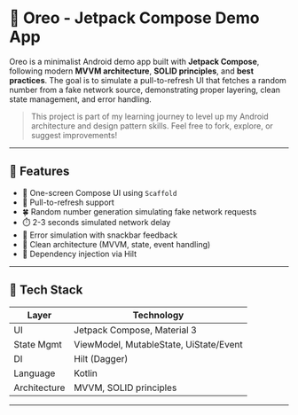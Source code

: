 # 🍪 Oreo - Jetpack Compose Demo App

Oreo is a minimalist Android demo app built with **Jetpack Compose**, following modern **MVVM architecture**, **SOLID principles**, and **best practices**. The goal is to simulate a pull-to-refresh UI that fetches a random number from a fake network source, demonstrating proper layering, clean state management, and error handling.

> This project is part of my learning journey to level up my Android architecture and design pattern skills. Feel free to fork, explore, or suggest improvements!

---

## 🧠 Features

- 📱 One-screen Compose UI using `Scaffold`
- 🔁 Pull-to-refresh support
- 🍀 Random number generation simulating fake network requests
- ⏱️ 2-3 seconds simulated network delay
- 🚨 Error simulation with snackbar feedback
- 🧼 Clean architecture (MVVM, state, event handling)
- 💉 Dependency injection via Hilt

---

## 🧱 Tech Stack

| Layer         | Technology                             |
|--------------|----------------------------------------|
| UI           | Jetpack Compose, Material 3            |
| State Mgmt   | ViewModel, MutableState, UiState/Event |
| DI           | Hilt (Dagger)                          |
| Language     | Kotlin                                 |
| Architecture | MVVM, SOLID principles                 |

---
